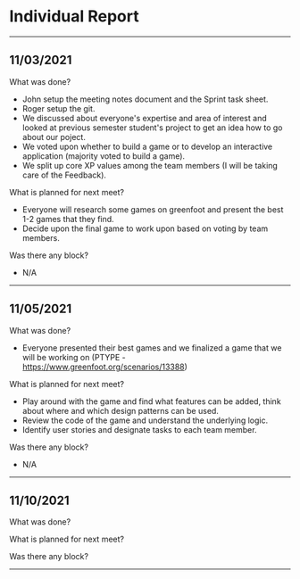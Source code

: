# Individual Report

---

## 11/03/2021

What was done?
- John setup the meeting notes document and the Sprint task sheet.
- Roger setup the git.
- We discussed about everyone's expertise and area of interest and looked at previous semester student's project to get an idea how to go about our poject.
- We voted upon whether to build a game or to develop an interactive application (majority voted to build a game).
- We split up core XP values among the team members (I will be taking care of the Feedback).

What is planned for next meet?
- Everyone will research some games on greenfoot and present the best 1-2 games that they find.
- Decide upon the final game to work upon based on voting by team members.

Was there any block?
- N/A

---

## 11/05/2021

What was done?
- Everyone presented their best games and we finalized a game that we will be working on (PTYPE - https://www.greenfoot.org/scenarios/13388)

What is planned for next meet?
- Play around with the game and find what features can be added, think about where and which design patterns can be used.
- Review the code of the game and understand the underlying logic.
- Identify user stories and designate tasks to each team member.

Was there any block?
- N/A

---

## 11/10/2021

What was done?

What is planned for next meet?

Was there any block?

---
